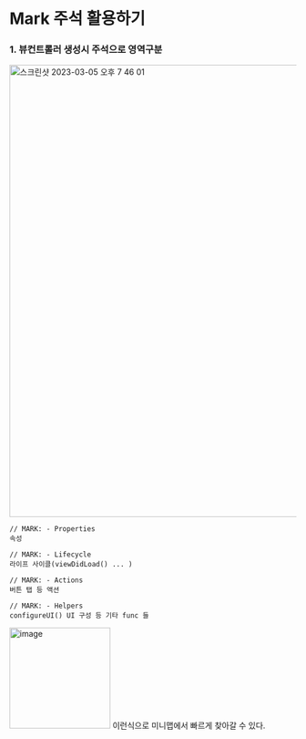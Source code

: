 # Mark 주석 활용하기 

### 1. 뷰컨트롤러 생성시 주석으로 영역구분

<img width="793" alt="스크린샷 2023-03-05 오후 7 46 01" src="https://user-images.githubusercontent.com/83233720/222955804-8b7f16bf-9b9e-4558-b011-94c31fab142a.png">

    // MARK: - Properties
    속성

    // MARK: - Lifecycle
    라이프 사이클(viewDidLoad() ... )

    // MARK: - Actions
    버튼 탭 등 액션 

    // MARK: - Helpers
    configureUI() UI 구성 등 기타 func 들

<img width="177" alt="image" src="https://user-images.githubusercontent.com/83233720/222955873-0658e16b-ad8b-458a-a611-aac89e4b3055.png">
이런식으로 미니맵에서 빠르게 찾아갈 수 있다. 
